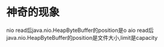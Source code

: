 # 神奇的现象
nio read后java.nio.HeapByteBuffer的position是o
aio read后java.nio.HeapByteBuffer的position是文件大小,limit是capacity
